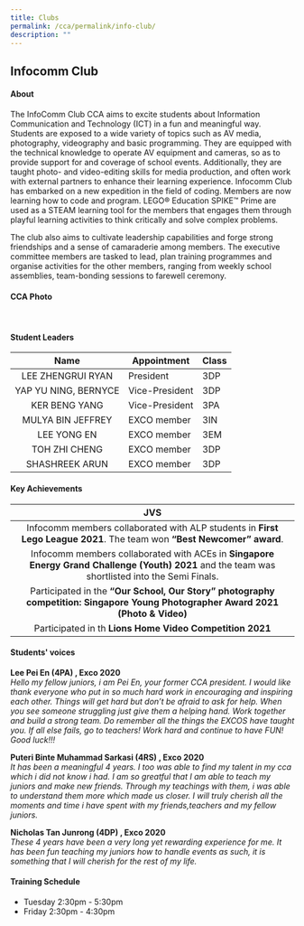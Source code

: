 ```yaml
---
title: Clubs
permalink: /cca/permalink/info-club/
description: ""
---
```

## Infocomm Club

#### About
The InfoComm Club CCA aims to excite students about Information Communication and Technology (ICT) in a fun and meaningful way. Students are exposed to a wide variety of topics such as AV media, photography, videography and basic programming. They are equipped with the technical knowledge to operate AV equipment and cameras, so as to provide support for and coverage of school events. Additionally, they are taught photo- and video-editing skills for media production, and often work with external partners to enhance their learning experience. Infocomm Club has embarked on a new expedition in the field of coding. Members are now learning how to code and program. LEGO® Education SPIKE™ Prime are used as a STEAM learning tool for the members that engages them through playful learning activities to think critically and solve complex problems.  
  
The club also aims to cultivate leadership capabilities and forge strong friendships and a sense of camaraderie among members. The executive committee members are tasked to lead, plan training programmes and organise activities for the other members, ranging from weekly school assemblies, team-bonding sessions to farewell ceremony.

#### CCA Photo

<br>


#### Student Leaders

| Name | Appointment | Class |
|:---:|---|---|
| LEE ZHENGRUI RYAN | President | 3DP |
| YAP YU NING, BERNYCE | Vice-President | 3DP |
| KER BENG YANG | Vice-President | 3PA |
| MULYA BIN JEFFREY | EXCO member | 3IN |
| LEE YONG EN | EXCO member | 3EM |
| TOH ZHI CHENG | EXCO member | 3DP |
| SHASHREEK ARUN | EXCO member | 3DP |

#### Key Achievements

| JVS |
|:---:|
| Infocomm members collaborated with ALP students in **First Lego League 2021**. The team won **“Best Newcomer” award**. |
| Infocomm members collaborated with ACEs in **Singapore Energy Grand Challenge (Youth) 2021** and the team was shortlisted into the Semi Finals. |
| Participated in the **“Our School, Our Story” photography competition: Singapore Young Photographer Award 2021 (Photo &amp; Video)** |
| Participated in th **Lions Home Video Competition 2021** |

#### Students' voices
**Lee Pei En (4PA) , Exco 2020** <br>
_Hello my fellow juniors, i am Pei En, your former CCA president. I would like thank everyone who put in so much hard work in encouraging and inspiring each other. Things will get hard but don’t be afraid to ask for help. When you see someone struggling just give them a helping hand. Work together and build a strong team. Do remember all the things the EXCOS have taught you. If all else fails, go to teachers! Work hard and continue to have FUN! Good luck!!!_  
  
**Puteri Binte Muhammad Sarkasi (4RS) , Exco 2020** <br>
_It has been a meaningful 4 years. I too was able to find my talent in my cca which i did not know i had. I am so greatful that I am able to teach my juniors and make new friends. Through my teachings with them, i was able to understand them more which made us closer. I will truly cherish all the moments and time i have spent with my friends,teachers and my fellow juniors._  
  
**Nicholas Tan Junrong (4DP) , Exco 2020** <br>
_These 4 years have been a very long yet rewarding experience for me. It has been fun teaching my juniors how to handle events as such, it is something that I will cherish for the rest of my life._  

#### Training Schedule
- Tuesday 2:30pm - 5:30pm<br>
- Friday 2:30pm - 4:30pm